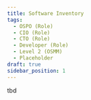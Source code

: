 ```yaml
---
title: Software Inventory
tags: 
  - OSPO (Role)
  - CIO (Role)
  - CTO (Role)
  - Developer (Role)
  - Level 2 (OSMM)
  - Placeholder
draft: true
sidebar_position: 1
---
```


tbd

